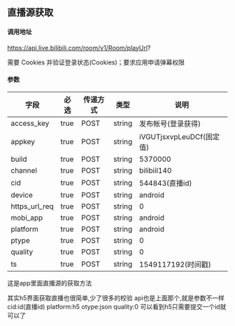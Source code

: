 ## 直播源获取

#### 调用地址

https://api.live.bilibili.com/room/v1/Room/playUrl?

需要 Cookies 并验证登录状态(Cookies)；要求应用申请弹幕权限

#### 参数

|字段|必选|传递方式|类型|说明|
|----|----|--------|----|----|
|access_key|true|POST|string|发布帐号(登录获得)|
appkey |true|POST|string|iVGUTjsxvpLeuDCf(固定值)
build |true|POST|string|5370000
channel |true|POST|string|bilibiil140
cid |true|POST|string|544843(直播id)
device |true|POST|string|android
https_url_req |true|POST|string|0
mobi_app |true|POST|string| android
platform |true|POST|string| android
ptype |true|POST|string| 0
quality |true|POST|string| 0
ts |true|POST|string| 1549117192(时间戳)
这是app里面直播源的获取方法

其实h5界面获取直播也很简单,少了很多的校验
api也是上面那个,就是参数不一样
    cid:id(直播id)
    platform:h5
    otype:json
    quality:0
可以看到h5只需要提交一个id就可以了
